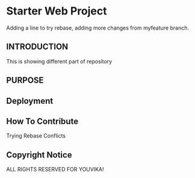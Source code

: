 # Starter Web Project
Adding a line to try rebase, adding more changes from myfeature branch.

## INTRODUCTION
This is showing different part of repository

## PURPOSE

## Deployment 

## How To Contribute

Trying Rebase Conflicts

## Copyright Notice
 
ALL RIGHTS RESERVED FOR YOUVIKA!
